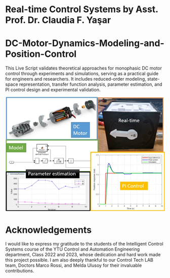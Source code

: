 
# Real-time Control Systems  by Asst. Prof. Dr. Claudia F. Yaşar

# DC-Motor-Dynamics-Modeling-and-Position-Control

This Live Script validates theoretical approaches for monophasic DC motor control through experiments and simulations, serving as a practical guide for engineers and researchers. It includes reduced-order modeling, state-space representation, transfer function analysis, parameter estimation, and PI control design and experimental validation.

<img src="dc_motor_control.jpg" width="800">

# Acknowledgements
I would like to express my gratitude to the students of the Intelligent Control Systems course of the YTÜ Control and Automation Engineering department, Class 2022 and 2023, whose dedication and hard work made this project possible. I am also deeply thankful to our Control Tech LAB team, Doctors Marco Rossi, and Melda Ulusoy for their invaluable contributions.

